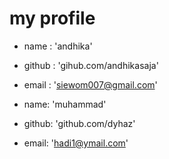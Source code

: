 # my profile

* name : 'andhika'
* github : 'gihub.com/andhikasaja'
* email : 'siewom007@gmail.com'

* name: 'muhammad'
* github: 'github.com/dyhaz'
* email: 'hadi1@ymail.com'
